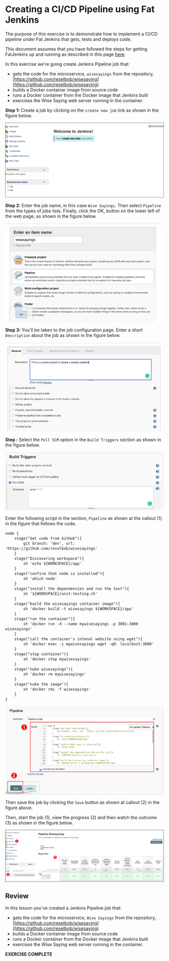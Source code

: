 # Creating a CI/CD Pipeline using Fat Jenkins

The purpose of this exercise is to demonstrate how to implement a CI/CD
pipeline under Fat Jenkins that gets, tests and deploys code.

This document assumes that you have followed the steps for getting FatJenkins up and running as
described in this page [here](README.md).
 
In this exercise we're going create Jenkins Pipeline job that:

* gets the code for the microservice, `wisesayings` from the repository, [https://github.com/reselbob/wisesaying](https://github.com/reselbob/wisesaying)
* builds a Docker container image from source code
* runs a Docker container from the Docker image that Jenkins built
* exercises the Wise Saying web server running in the container.

**Step 1:** Create a job by clicking on the `create new job` link as shown in the figure below.

![create job](images/create-job.png)

**Step 2:** Enter the job name, in this case `Wise Sayings`. Then select `Pipeline` from the types of jobs lists. 
Finally, click the OK, button on the lower left of the web page, as shown in the figure below.

![project name](images/enter-project-name.png)

**Step 3:** You'll be taken to the job configuration page. Enter a short `Description` about the job as 
shown in the figure below.

![enter description](images/jenkins-description.png)

**Step :** Select the `Poll SCM` option in the `Build Triggers` section as shown in the figure below.

![set scm polling](images/poll-scm.png)

Enter the following script in the section, `Pipeline` as shown at the callout (1) in the figure that follows the code.

```
node {
    stage("Get code from GitHub"){
        git branch: 'dev', url: 'https://github.com/reselbob/wisesayings'
    }
    stage("Discovering workspace"){
        sh 'echo ${WORKSPACE}/app'
    }
    stage("confirm that node is installed"){
        sh 'which node'
    }
    stage("install the dependencies and run the test"){
        sh '${WORKSPACE}/unit-testing.sh'
    }
    stage("build the wisesayings container image"){
        sh 'docker build -t wisesayings ${WORKSPACE}/app'
    }
    stage("run the container"){
        sh 'docker run -d --name mywisesayings -p 3001:3000 wisesayings'
    }
    stage("call the container's intenal website using wget"){
        sh 'docker exec -i mywisesayings wget -qO- localhost:3000'
    }
    stage("stop container"){
        sh 'docker stop mywisesayings'
    }
    stage("nuke wisesayings"){
        sh 'docker rm mywisesayings'
    }
    stage("nuke the image"){
        sh 'docker rmi -f wisesayings'
    }
}
```

![enter script](images/jenkins-script.jpg)

Then save the job by clicking the `Save` button as shown at callout (2) in the figure above.

Then, start the job (1), view the progress (2) and then watch the outcome (3) as shown in the figure below.

![run job](images/jenkins-build.jpg)

## Review

In this lesson you've created a Jenkins Pipeline job that:

* gets the code for the microservice, `Wise Sayings` from the repository, [https://github.com/reselbob/wisesaying](https://github.com/reselbob/wisesaying)
* builds a Docker container image from source code
* runs a Docker container from the Docker image that Jenkins built
* exercises the Wise Saying web server running in the container.

**EXERCISE COMPLETE**